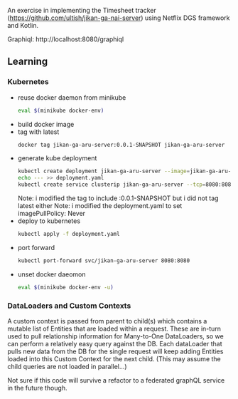 An exercise in implementing the Timesheet tracker (https://github.com/ultish/jikan-ga-nai-server) using Netflix DGS
framework and Kotlin.

Graphiql: http://localhost:8080/graphiql

## Learning

### Kubernetes
- reuse docker daemon from minikube
    ```zsh
    eval $(minikube docker-env)
    ```
- build docker image
- tag with latest
  ```zsh
  docker tag jikan-ga-aru-server:0.0.1-SNAPSHOT jikan-ga-aru-server
  ```
- generate kube deployment
  ```zsh
  kubectl create deployment jikan-ga-aru-server --image=jikan-ga-aru-server --dry-run -o=yaml > deployment.yaml
  echo --- >> deployment.yaml
  kubectl create service clusterip jikan-ga-aru-server --tcp=8080:8080 --dry-run -o=yaml >> deployment.yaml
  ```
  Note: i modified the tag to include :0.0.1-SNAPSHOT but i did not tag latest either
  Note: i modified the deployment.yaml to set imagePullPolicy: Never
- deploy to kubernetes
  ```zsh
  kubectl apply -f deployment.yaml
  ```
- port forward
  ```zsh
  kubectl port-forward svc/jikan-ga-aru-server 8080:8080
  ```
- unset docker daeomon
    ```zsh
    eval $(minikube docker-env -u)
    ```
  
### DataLoaders and Custom Contexts

A custom context is passed from parent to child(s) which contains a mutable list of Entities that are loaded within a
request. These are in-turn used to pull relationship information for Many-to-One DataLoaders, so we can perform a
relatively easy query against the DB. Each dataLoader that pulls new data from the DB for the single request will keep
adding Entities loaded into this Custom Context for the next child. (This may assume the child queries are not loaded in
parallel...)

Not sure if this code will survive a refactor to a federated graphQL service in the future though. 
